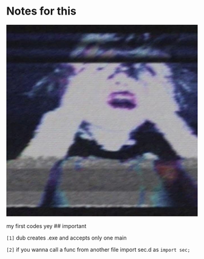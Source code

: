 # Notes for this
<p align="center"> <img src="../imgs/0221e0ab-0ac0-4458-9488-5edcff7031eb.jpg"><p>
my first codes yey
## important

``[1]`` dub creates .exe and accepts only one main

``[2]`` if you wanna call a func from another file import sec.d as `import sec;`

